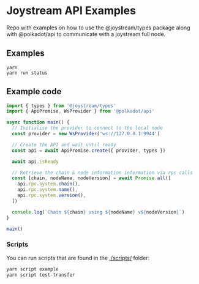 # Joystream API Examples

Repo with examples on how to use the @joystream/types package along with @polkadot/api to communicate with a joystream full node.

## Examples

```
yarn
yarn run status
```

## Example code

```javascript
import { types } from '@joystream/types'
import { ApiPromise, WsProvider } from '@polkadot/api'

async function main() {
  // Initialise the provider to connect to the local node
  const provider = new WsProvider('ws://127.0.0.1:9944')

  // Create the API and wait until ready
  const api = await ApiPromise.create({ provider, types })

  await api.isReady

  // Retrieve the chain & node information information via rpc calls
  const [chain, nodeName, nodeVersion] = await Promise.all([
    api.rpc.system.chain(),
    api.rpc.system.name(),
    api.rpc.system.version(),
  ])

  console.log(`Chain ${chain} using ${nodeName} v${nodeVersion}`)
}

main()
```

### Scripts

You can run scripts that are found in the [./scripts/](./scripts) folder:

```sh
yarn script example
yarn script test-transfer
```
